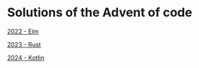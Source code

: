 # Solutions of the Advent of code

[2022 - Elm](./2022/)

[2023 - Rust](./2023/)

[2024 - Kotlin](./2024/)
